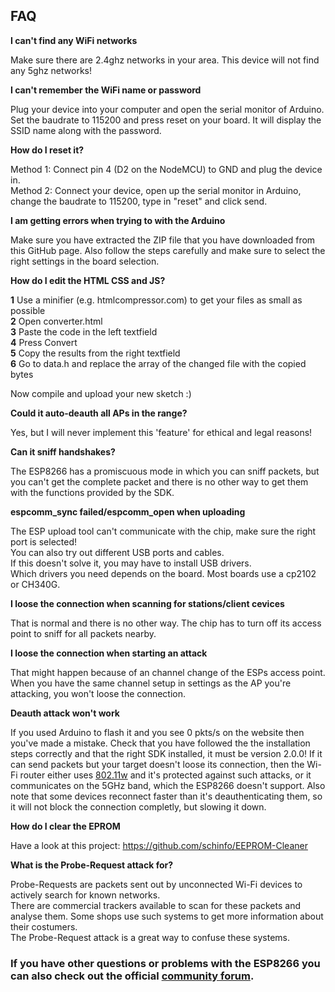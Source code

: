 ## FAQ

**I can't find any WiFi networks**

Make sure there are 2.4ghz networks in your area. This device will not find any 5ghz networks!  

**I can't remember the WiFi name or password**

Plug your device into your computer and open the serial monitor of Arduino. Set the baudrate to 115200 and press reset on your board. It will display the SSID name along with the password.  

**How do I reset it?**

Method 1: Connect pin 4 (D2 on the NodeMCU) to GND and plug the device in.  
Method 2: Connect your device, open up the serial monitor in Arduino, change the baudrate to 115200, type in "reset" and click send.  

**I am getting errors when trying to with the Arduino**

Make sure you have extracted the ZIP file that you have downloaded from this GitHub page.
Also follow the steps carefully and make sure to select the right settings in the board selection.  

**How do I edit the HTML CSS and JS?**

**1** Use a minifier (e.g. htmlcompressor.com) to get your files as small as possible  
**2** Open converter.html  
**3** Paste the code in the left textfield  
**4** Press Convert  
**5** Copy the results from the right textfield  
**6** Go to data.h and replace the array of the changed file with the copied bytes  

Now compile and upload your new sketch :)

**Could it auto-deauth all APs in the range?**

Yes, but I will never implement this 'feature' for ethical and legal reasons!  

**Can it sniff handshakes?**

The ESP8266 has a promiscuous mode in which you can sniff packets, but you can't get the complete packet and there is no other way to get them with the functions provided by the SDK.  

**espcomm_sync failed/espcomm_open when uploading**

The ESP upload tool can't communicate with the chip, make sure the right port is selected!  
You can also try out different USB ports and cables.  
If this doesn't solve it, you may have to install USB drivers.  
Which drivers you need depends on the board. Most boards use a cp2102 or CH340G.  

**I loose the connection when scanning for stations/client cevices**

That is normal and there is no other way. The chip has to turn off its access point to sniff for all packets nearby.  

**I loose the connection when starting an attack**

That might happen because of an channel change of the ESPs access point. When you have the same channel setup in settings as the AP you're attacking, you won't loose the connection.  

**Deauth attack won't work**

If you used Arduino to flash it and you see 0 pkts/s on the website then you've made a mistake. Check that you have followed the the installation steps correctly and that the right SDK installed, it must be version 2.0.0!
If it can send packets but your target doesn't loose its connection, then the Wi-Fi router either uses [802.11w](#how-to-protect-against-it) and it's protected against such attacks, or it communicates on the 5GHz band, which the ESP8266 doesn't support.
Also note that some devices reconnect faster than it's deauthenticating them, so it will not block the connection completly, but slowing it down.  

**How do I clear the EPROM**

Have a look at this project: https://github.com/schinfo/EEPROM-Cleaner  

**What is the Probe-Request attack for?**

Probe-Requests are packets sent out by unconnected Wi-Fi devices to actively search for known networks.  
There are commercial trackers available to scan for these packets and analyse them.
Some shops use such systems to get more information about their costumers.  
The Probe-Request attack is a great way to confuse these systems.

### If you have other questions or problems with the ESP8266 you can also check out the official [community forum](http://www.esp8266.com/).